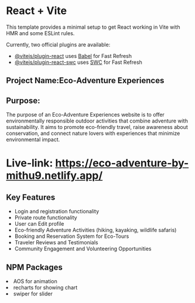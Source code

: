 # React + Vite

This template provides a minimal setup to get React working in Vite with HMR and some ESLint rules.

Currently, two official plugins are available:

- [@vitejs/plugin-react](https://github.com/vitejs/vite-plugin-react/blob/main/packages/plugin-react/README.md) uses [Babel](https://babeljs.io/) for Fast Refresh
- [@vitejs/plugin-react-swc](https://github.com/vitejs/vite-plugin-react-swc) uses [SWC](https://swc.rs/) for Fast Refresh

<h2>Project Name:Eco-Adventure Experiences</h2>
<h2>Purpose:</h2>
<p>The purpose of an Eco-Adventure Experiences website is to offer environmentally responsible outdoor activities that combine adventure with sustainability. It aims to promote eco-friendly travel, raise awareness about conservation, and connect nature lovers with experiences that minimize environmental impact.</p>
<h1>Live-link: <a href="https://eco-adventure-by-mithu9.netlify.app/">https://eco-adventure-by-mithu9.netlify.app/</a></h1>
<h2>Key Features</h2>
<ul>
<li>Login and registration functionality</li>
<li>Private route functionality</li>
<li>User can Edit profile</li>
<li>Eco-friendly Adventure Activities (hiking, kayaking, wildlife safaris)</li>
<li>Booking and Reservation System for Eco-Tours</li>
<li>Traveler Reviews and Testimonials</li>
<li>Community Engagement and Volunteering Opportunities</li>
</ul>
<h2>NPM Packages</h2>
<li>AOS for animation</li>
<li>recharts for showing chart</li>
<li>swiper for slider</li>
